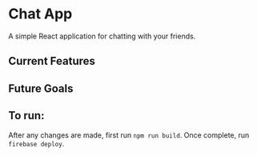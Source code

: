 # Chat App

A simple React application for chatting with your friends. 

## Current Features

## Future Goals


## To run:
After any changes are made, first run `npm run build`. 
Once complete, run `firebase deploy`. 


